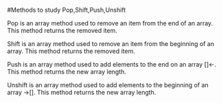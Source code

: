 #Methods to study Pop,Shift,Push,Unshift

Pop is an array method used to remove an item from the end of an array. This method returns the removed item.

Shift is an array method used to remove an item from the beginning of an array. This method returns the removed item.

Push is an array method used to add elements to the end on an array []<-. This method returns the new array length.

Unshift is an array method used to add elements to the beginning of an array ->[]. This method returns the new array length.
